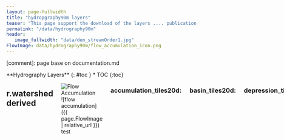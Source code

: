 ```yaml
---
layout: page-fullwidth
title: "hydropgraphy90m layers"
teaser: "This page support the download of the layers .... publication ...."
permalink: "/data/hydrography90m"
header:
   image_fullwidth: "data/dem_streamOrder1.jpg"
FlowImage: data/hydrography90m/flow_accumulation_icon.png
---
```


[comment]: page base on documentation.md

<div class="row">
<div class="medium-4 medium-push-8 columns" markdown="1">
<div class="panel radius" markdown="1">
**Hydrography Layers**
{: #toc }
*  TOC
{:toc}
</div>
</div><!-- /.medium-4.columns -->

<div class="medium-8 medium-pull-4 columns" markdown="1">


## r.watershed derived   



![Flow Accumulation](https://gitlab.com/selvaje74/hydrography.org/-/blob/main/images/data/hydrography90m/flow_accumulation.png)
<br>
![flow accumulation]({{ page.FlowImage | relative_url }}) 
<br>
test

### accumulation_tiles20d: 
### basin_tiles20d: 
### depression_tiles20d: 
### direction_tiles20d: 
### outlet_tiles20d: 
### regional_unit
### segment_tiles20d: 
### sub_catchment_tiles20d:


## r.stream.order derived 
test add image icon  {#formats}

bla bla for r.watershed 

### Straller

Download link

### Henke

Download link

